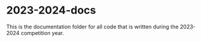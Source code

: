 # 2023-2024-docs
This is the documentation folder for all code that is written during the 2023-2024 competition year. 

